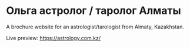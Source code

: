 # Ольга астролог / таролог Алматы

A brochure website for an astrologist/tarologist from Almaty, Kazakhstan.

Live preview: https://astrology.com.kz/
